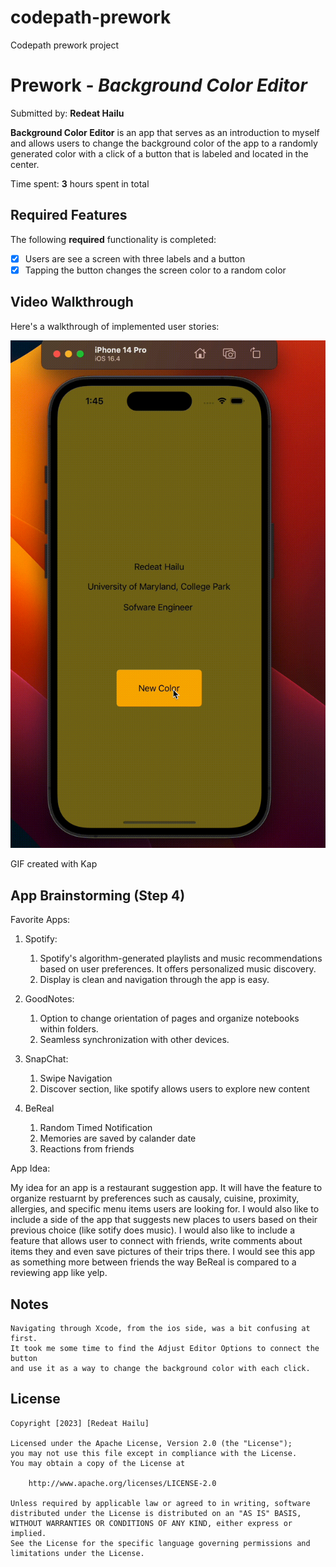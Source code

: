 # codepath-prework
Codepath prework project
# Prework - *Background Color Editor*

Submitted by: **Redeat Hailu**

**Background Color Editor** is an app that serves as an introduction to myself and allows users to change the background color of the app to a randomly generated color with a click of a button that is labeled and located in the center.

Time spent: **3** hours spent in total

## Required Features

The following **required** functionality is completed:

- [x] Users are see a screen with three labels and a button
- [x] Tapping the button changes the screen color to a random color
 
## Video Walkthrough

Here's a walkthrough of implemented user stories:

<img src='https://github.com/redeathailu/codepath-prework/blob/main/backgroundcolor.gif' title='Video Walkthrough' width='' alt='Video Walkthrough' />

<!-- Replace this with whatever GIF tool you used! -->
GIF created with Kap 
<!-- Recommended tools:
[Kap](https://getkap.co/) for macOS
[ScreenToGif](https://www.screentogif.com/) for Windows
[peek](https://github.com/phw/peek) for Linux. -->

## App Brainstorming (Step 4)
Favorite Apps:
1. Spotify:
    1. Spotify's algorithm-generated playlists and music recommendations based on user preferences. It offers personalized music discovery.
    2. Display is clean and navigation through the app is easy.
    
2. GoodNotes:
    1. Option to change orientation of pages and organize notebooks within folders.
    2. Seamless synchronization with other devices.

3. SnapChat:
    1. Swipe Navigation 
    2. Discover section, like spotify allows users to explore new content 
    
4. BeReal
    1. Random Timed Notification
    2. Memories are saved by calander date
    3. Reactions from friends 
    
App Idea:

My idea for an app is a restaurant suggestion app. It will have the feature to organize restuarnt 
by preferences such as causaly, cuisine, proximity, allergies, and specific menu items users are looking for.
I would also like to include a side of the app that suggests new places to users based on their previous choice
(like sotify does music). I would also like to include a feature that allows user to connect with friends,
write comments about items they and even save pictures of their trips there. I would see this app as 
 something more between friends the way BeReal is compared to a reviewing app like yelp.
## Notes

    Navigating through Xcode, from the ios side, was a bit confusing at first. 
    It took me some time to find the Adjust Editor Options to connect the button 
    and use it as a way to change the background color with each click. 

## License

    Copyright [2023] [Redeat Hailu]

    Licensed under the Apache License, Version 2.0 (the "License");
    you may not use this file except in compliance with the License.
    You may obtain a copy of the License at

        http://www.apache.org/licenses/LICENSE-2.0

    Unless required by applicable law or agreed to in writing, software
    distributed under the License is distributed on an "AS IS" BASIS,
    WITHOUT WARRANTIES OR CONDITIONS OF ANY KIND, either express or implied.
    See the License for the specific language governing permissions and
    limitations under the License.
